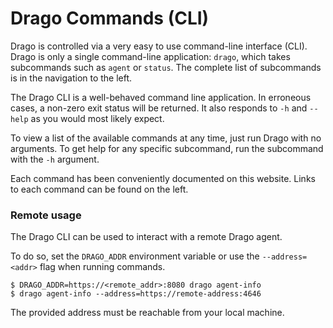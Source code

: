 # Drago Commands (CLI)


Drago is controlled via a very easy to use command-line interface (CLI). Drago is only a single command-line application: `drago`, which takes subcommands such as `agent` or `status`. The complete list of subcommands is in the navigation to the left.

The Drago CLI is a well-behaved command line application. In erroneous cases, a non-zero exit status will be returned. It also responds to `-h` and `--help` as you would most likely expect.

To view a list of the available commands at any time, just run Drago with no arguments. To get help for any specific subcommand, run the subcommand with the `-h` argument.

Each command has been conveniently documented on this website. Links to each command can be found on the left.

### Remote usage

The Drago CLI can be used to interact with a remote Drago agent.

To do so, set the `DRAGO_ADDR` environment variable or use the `--address=<addr>` flag when running commands.

```
$ DRAGO_ADDR=https://<remote_addr>:8080 drago agent-info
$ drago agent-info --address=https://remote-address:4646
```

The provided address must be reachable from your local machine.
